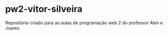 # pw2-vitor-silveira
Repositório criado para as aulas de programação web 2 do professor Alan e Juarez.
